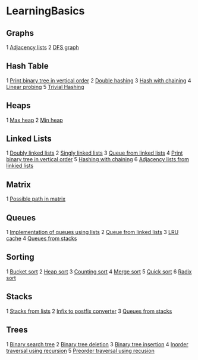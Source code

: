 # LearningBasics
## Graphs
1 [Adjacency lists](https://github.com/sarthakkhandelwal7/LearningBasics/blob/master/graphs/adjacency_list/adjacency_list.ipynb)
2 [DFS graph](https://github.com/sarthakkhandelwal7/LearningBasics/blob/master/graphs/DFS_graph.ipynb)
## Hash Table
1 [Print binary tree in vertical order](https://github.com/sarthakkhandelwal7/LearningBasics/blob/master/hash_table/print_binary_tree_in_vertical_order/print_binary_tree_in_vertical_order.ipynb)
2 [Double hashing](https://github.com/sarthakkhandelwal7/LearningBasics/blob/master/hash_table/double_hashing.ipynb)
3 [Hash with chaining](https://github.com/sarthakkhandelwal7/LearningBasics/blob/master/hash_table/hash_with_chaining.ipynb)
4 [Linear probing](https://github.com/sarthakkhandelwal7/LearningBasics/blob/master/hash_table/linear_probing.ipynb)
5 [Trivial Hashing](https://github.com/sarthakkhandelwal7/LearningBasics/blob/master/hash_table/trivial_hashing.ipynb)
## Heaps
1 [Max heap](https://github.com/sarthakkhandelwal7/LearningBasics/blob/master/heaps/max_heap.ipynb)
2 [Min heap](https://github.com/sarthakkhandelwal7/LearningBasics/blob/master/heaps/min_heap.ipynb)
## Linked Lists
1 [Doubly linked lists](https://github.com/sarthakkhandelwal7/LearningBasics/blob/master/linkedlist/doubly_linked_list.py)
2 [Singly linked lists](https://github.com/sarthakkhandelwal7/LearningBasics/blob/master/linkedlist/linked_list.py)
3 [Queue from linked lists](https://github.com/sarthakkhandelwal7/LearningBasics/blob/master/linkedlist/queue_from_linked_list.ipynb)
4 [Print binary tree in vertical order](https://github.com/sarthakkhandelwal7/LearningBasics/blob/master/hash_table/print_binary_tree_in_vertical_order/print_binary_tree_in_vertical_order.ipynb)
5 [Hashing with chaining](https://github.com/sarthakkhandelwal7/LearningBasics/blob/master/hash_table/hash_with_chaining.ipynb)
6 [Adjacency lists from linkied lists](https://github.com/sarthakkhandelwal7/LearningBasics/blob/master/graphs/adjacency_list/adjacency_list.ipynb)
## Matrix
1 [Possible path in matrix](https://github.com/sarthakkhandelwal7/LearningBasics/blob/master/matrix/possible_path_in_matrix.ipynb)
## Queues
1 [Implementation of queues using lists](https://github.com/sarthakkhandelwal7/LearningBasics/blob/master/matrix/possible_path_in_matrix.ipynb)
2 [Queue from linked lists](https://github.com/sarthakkhandelwal7/LearningBasics/blob/master/linkedlist/queue_from_linked_list.ipynb)
3 [LRU cache](https://github.com/sarthakkhandelwal7/LearningBasics/blob/master/queues/LRU_cache.ipynb)
4 [Queues from stacks](https://github.com/sarthakkhandelwal7/LearningBasics/blob/master/stacks/QuesFromStacks.py)
## Sorting
1 [Bucket sort](https://github.com/sarthakkhandelwal7/LearningBasics/blob/master/sorting/bucket_sort/bucket_sort.ipynb)
2 [Heap sort](https://github.com/sarthakkhandelwal7/LearningBasics/blob/master/sorting/heap_sort/heap_sort.ipynb)
3 [Counting sort](https://github.com/sarthakkhandelwal7/LearningBasics/blob/master/sorting/counting_sort.ipynb)
4 [Merge sort](https://github.com/sarthakkhandelwal7/LearningBasics/blob/master/sorting/merge_sort.ipynb)
5 [Quick sort](https://github.com/sarthakkhandelwal7/LearningBasics/blob/master/sorting/quick_sort.ipynb)
6 [Radix sort](https://github.com/sarthakkhandelwal7/LearningBasics/blob/master/sorting/radix_sort.ipynb)
## Stacks
1 [Stacks from lists](https://github.com/sarthakkhandelwal7/LearningBasics/blob/master/stacks/stacks/stacks.py)
2 [Infix to postfix converter](https://github.com/sarthakkhandelwal7/LearningBasics/blob/master/stacks/InfixToPostfixConverter.ipynb)
3 [Queues from stacks](https://github.com/sarthakkhandelwal7/LearningBasics/blob/master/stacks/QuesFromStacks.py)
## Trees
1 [Binary search tree](https://github.com/sarthakkhandelwal7/LearningBasics/blob/master/trees/binary_search_tree.ipynb)
2 [Binary tree deletion](https://github.com/sarthakkhandelwal7/LearningBasics/blob/master/trees/binary_tree_deletion.ipynb)
3 [Binary tree insertion](https://github.com/sarthakkhandelwal7/LearningBasics/blob/master/trees/binary_tree_insertion.ipynb)
4 [Inorder traversal using recursion](https://github.com/sarthakkhandelwal7/LearningBasics/blob/master/trees/inorder_traversal.ipynb)
5 [Preorder traversal using recusion](https://github.com/sarthakkhandelwal7/LearningBasics/blob/master/trees/preorder_traversal.ipynb)







